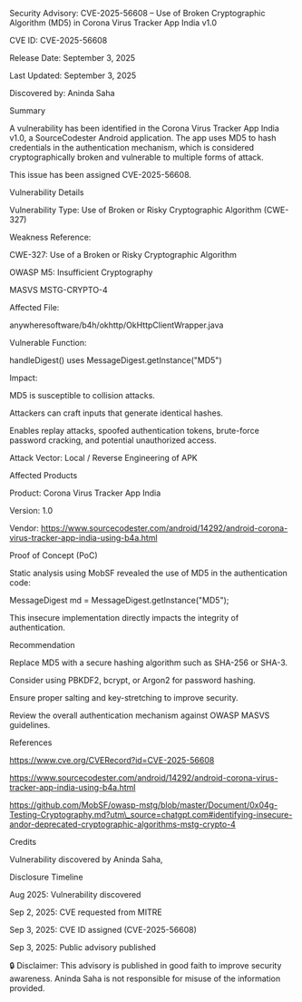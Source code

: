 Security Advisory: CVE-2025-56608 – Use of Broken Cryptographic Algorithm (MD5) in Corona Virus Tracker App India v1.0



CVE ID: CVE-2025-56608

Release Date: September 3, 2025

Last Updated: September 3, 2025

Discovered by: Aninda Saha



Summary



A vulnerability has been identified in the Corona Virus Tracker App India v1.0, a SourceCodester Android application. The app uses MD5 to hash credentials in the authentication mechanism, which is considered cryptographically broken and vulnerable to multiple forms of attack.



This issue has been assigned CVE-2025-56608.



Vulnerability Details



Vulnerability Type: Use of Broken or Risky Cryptographic Algorithm (CWE-327)



Weakness Reference:



CWE-327: Use of a Broken or Risky Cryptographic Algorithm



OWASP M5: Insufficient Cryptography



MASVS MSTG-CRYPTO-4



Affected File:

anywheresoftware/b4h/okhttp/OkHttpClientWrapper.java



Vulnerable Function:

handleDigest() uses MessageDigest.getInstance("MD5")



Impact:



MD5 is susceptible to collision attacks.



Attackers can craft inputs that generate identical hashes.



Enables replay attacks, spoofed authentication tokens, brute-force password cracking, and potential unauthorized access.



Attack Vector: Local / Reverse Engineering of APK



Affected Products



Product: Corona Virus Tracker App India



Version: 1.0



Vendor: https://www.sourcecodester.com/android/14292/android-corona-virus-tracker-app-india-using-b4a.html



Proof of Concept (PoC)



Static analysis using MobSF revealed the use of MD5 in the authentication code:

MessageDigest md = MessageDigest.getInstance("MD5");





This insecure implementation directly impacts the integrity of authentication.



Recommendation



Replace MD5 with a secure hashing algorithm such as SHA-256 or SHA-3.



Consider using PBKDF2, bcrypt, or Argon2 for password hashing.



Ensure proper salting and key-stretching to improve security.



Review the overall authentication mechanism against OWASP MASVS guidelines.



References



https://www.cve.org/CVERecord?id=CVE-2025-56608

https://www.sourcecodester.com/android/14292/android-corona-virus-tracker-app-india-using-b4a.html

https://github.com/MobSF/owasp-mstg/blob/master/Document/0x04g-Testing-Cryptography.md?utm\_source=chatgpt.com#identifying-insecure-andor-deprecated-cryptographic-algorithms-mstg-crypto-4



Credits



Vulnerability discovered by Aninda Saha, 



Disclosure Timeline



Aug 2025: Vulnerability discovered



Sep 2, 2025: CVE requested from MITRE



Sep 3, 2025: CVE ID assigned (CVE-2025-56608)



Sep 3, 2025: Public advisory published



🔒 Disclaimer: This advisory is published in good faith to improve security awareness. Aninda Saha is not responsible for misuse of the information provided.

